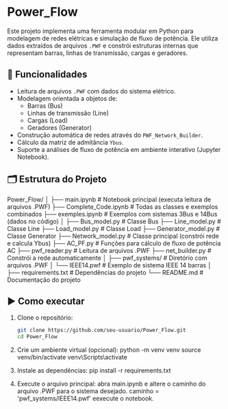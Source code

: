 # Power_Flow

Este projeto implementa uma ferramenta modular em Python para modelagem de redes elétricas e simulação de fluxo de potência. Ele utiliza dados extraídos de arquivos `.PWF` e constrói estruturas internas que representam barras, linhas de transmissão, cargas e geradores.

## 🧠 Funcionalidades

- Leitura de arquivos `.PWF` com dados do sistema elétrico.
- Modelagem orientada a objetos de:
  - Barras (Bus)
  - Linhas de transmissão (Line)
  - Cargas (Load)
  - Geradores (Generator)
- Construção automática de redes através do `PWF_Network_Builder`.
- Cálculo da matriz de admitância `Ybus`.
- Suporte a análises de fluxo de potência em ambiente interativo (Jupyter Notebook).

## 🗂️ Estrutura do Projeto

Power_Flow/
│
├── main.ipynb              # Notebook principal (executa leitura de arquivos .PWF)
├── Complete_Code.ipynb     # Todas as classes e exemplos combinados
├── exemples.ipynb          # Exemplos com sistemas 3Bus e 14Bus (dados no código)
│
├── Bus_model.py            # Classe Bus
├── Line_model.py           # Classe Line
├── Load_model.py           # Classe Load
├── Generator_model.py      # Classe Generator
├── Network_model.py        # Classe principal (constrói rede e calcula Ybus)
├── AC_PF.py                # Funções para cálculo de fluxo de potência AC
├── pwf_reader.py           # Leitura de arquivos .PWF
├── net_builder.py          # Constrói a rede automaticamente
│
├── pwf_systems/            # Diretório com arquivos .PWF
│   └── IEEE14.pwf          # Exemplo de sistema IEEE 14 barras
│
├── requirements.txt        # Dependências do projeto
└── README.md               # Documentação do projeto

## ▶️ Como executar

1. Clone o repositório:
   ```bash
   git clone https://github.com/seu-usuario/Power_Flow.git
   cd Power_Flow

2. Crie um ambiente virtual (opcional):
    python -m venv venv
    source venv/bin/activate
    venv\Scripts\activate

3. Instale as dependências:
    pip install -r requirements.txt

4. Execute o arquivo principal:
    abra main.ipynb e altere o caminho do arquivo .PWF para o sistema desejado.
    caminho = 'pwf_systems/IEEE14.pwf'
    eexecute o notebook.


